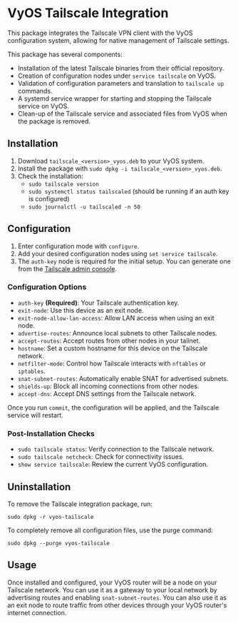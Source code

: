# VyOS Tailscale Integration

This package integrates the Tailscale VPN client with the VyOS configuration system, allowing for native management of Tailscale settings.

This package has several components:

- Installation of the latest Tailscale binaries from their official repository.
- Creation of configuration nodes under `service tailscale` on VyOS.
- Validation of configuration parameters and translation to `tailscale up` commands.
- A systemd service wrapper for starting and stopping the Tailscale service on VyOS.
- Clean-up of the Tailscale service and associated files from VyOS when the package is removed.

## Installation

1. Download `tailscale_<version>_vyos.deb` to your VyOS system.
2. Install the package with `sudo dpkg -i tailscale_<version>_vyos.deb`.
3. Check the installation:
    - `sudo tailscale version`
    - `sudo systemctl status tailscaled` (should be running if an auth key is configured)
    - `sudo journalctl -u tailscaled -n 50`

## Configuration

1. Enter configuration mode with `configure`.
2. Add your desired configuration nodes using `set service tailscale`.
3. The `auth-key` node is required for the initial setup. You can generate one from the [Tailscale admin console](https://login.tailscale.com/admin/settings/keys).

### Configuration Options

- `auth-key` **(Required)**: Your Tailscale authentication key.
- `exit-node`: Use this device as an exit node.
- `exit-node-allow-lan-access`: Allow LAN access when using an exit node.
- `advertise-routes`: Announce local subnets to other Tailscale nodes.
- `accept-routes`: Accept routes from other nodes in your tailnet.
- `hostname`: Set a custom hostname for this device on the Tailscale network.
- `netfilter-mode`: Control how Tailscale interacts with `nftables` or `iptables`.
- `snat-subnet-routes`: Automatically enable SNAT for advertised subnets.
- `shields-up`: Block all incoming connections from other nodes.
- `accept-dns`: Accept DNS settings from the Tailscale network.

Once you run `commit`, the configuration will be applied, and the Tailscale service will restart.

### Post-Installation Checks

- `sudo tailscale status`: Verify connection to the Tailscale network.
- `sudo tailscale netcheck`: Check for connectivity issues.
- `show service tailscale`: Review the current VyOS configuration.

## Uninstallation

To remove the Tailscale integration package, run:

`sudo dpkg -r vyos-tailscale`

To completely remove all configuration files, use the purge command:

`sudo dpkg --purge vyos-tailscale`

## Usage

Once installed and configured, your VyOS router will be a node on your Tailscale network. You can use it as a gateway to your local network by advertising routes and enabling `snat-subnet-routes`. You can also use it as an exit node to route traffic from other devices through your VyOS router's internet connection.
